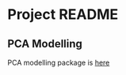 # Project README



## PCA Modelling

PCA modelling package is [here](src/wine_analysis_hplc_uv/modeling/pca.py)
